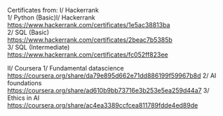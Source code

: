 Certificates from:
I/ Hackerrank<br />
1/ Python (Basic)I/ Hackerrank
https://www.hackerrank.com/certificates/1e5ac38813ba<br />
2/ SQL (Basic)<br />
https://www.hackerrank.com/certificates/2beac7b5385b<br />
3/ SQL (Intermediate)<br />
https://www.hackerrank.com/certificates/fc052ff823ee

II/ Coursera
1/ Fundamental datascience
https://coursera.org/share/da79e895d662e71dd886199f59967b8d
2/ AI foundations
https://coursera.org/share/ad610b9bb73716e3b253e5ea259d44a7
3/ Ethics in AI
https://coursera.org/share/ac4ea3389ccfcea811789fdde4ed89de
